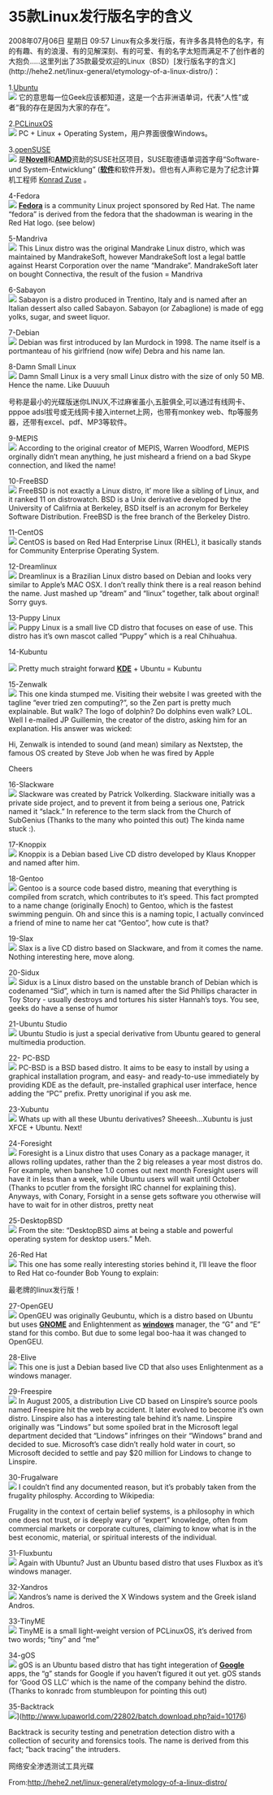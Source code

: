 <h1>35款Linux发行版名字的含义</h1>
2008年07月06日 星期日 09:57
Linux有众多发行版，有许多各具特色的名字，有的有趣、有的浪漫、有的见解深刻、有的可爱、有的名字太短而满足不了创作者的大抱负…..这里列出了35款最受欢迎的Linux（BSD）[发行版名字的含义](http://hehe2.net/linux-general/etymology-of-a-linux-distro/)：

1.[Ubuntu](http://www.ubuntu.com/)  
![](35Linuxfiles/22802_200804071717571.png)
它的意思每一位Geek应该都知道，这是一个古非洲语单词，代表“人性”或者“我的存在是因为大家的存在”。

2.[PCLinuxOS](http://www.pclinuxos.com/)  
![](35Linuxfiles/22802_200804071717572.png)
PC + Linux + Operating System，用户界面很像Windows。

3.[openSUSE](http://www.opensuse.org/)  
![](35Linuxfiles/22802_200804071717573.png)
是[**Novell**](file::;)和[**AMD**](file::;)资助的SUSE社区项目，SUSE取德语单词首字母“Software- und System-Entwicklung” ([**软件**](file::;)和软件开发)。但也有人声称它是为了纪念计算机工程师 [Konrad Zuse](http://en.wikipedia.org/wiki/Konrad_Zuse) 。

4-Fedora  
![](35Linuxfiles/22802_200804071717574.jpg)
[**Fedora**](file::;) is a community Linux project sponsored by Red Hat. The name “fedora” is derived from the fedora that the shadowman is wearing in the Red Hat logo. (see below)

5-Mandriva  
![](35Linuxfiles/22802_200804071717575.png)
This Linux distro was the original Mandrake Linux distro, which was maintained by MandrakeSoft, however MandrakeSoft lost a legal battle against Hearst Corporation over the name “Mandrake”. MandrakeSoft later on bought Connectiva, the result of the fusion = Mandriva

6-Sabayon  
![](35Linuxfiles/22802_200804071717576.png)
Sabayon is a distro produced in Trentino, Italy and is named after an Italian dessert also called Sabayon. Sabayon (or Zabaglione) is made of egg yolks, sugar, and sweet liquor.

7-Debian  
![](35Linuxfiles/22802_200804071717577.png)
Debian was first introduced by Ian Murdock in 1998. The name itself is a portmanteau of his girlfriend (now wife) Debra and his name Ian.

8-Damn Small Linux  
![](35Linuxfiles/22802_200804071717578.jpg)
Damn Small Linux is a very small Linux distro with the size of only 50 MB. Hence the name. Like Duuuuh

号称是最小的光碟版迷你LINUX,不过麻雀虽小,五脏俱全,可以通过有线网卡、pppoe adsl拔号或无线网卡接入internet上网，也带有monkey web、ftp等服务器，还带有excel、pdf、MP3等软件。

9-MEPIS  
![](35Linuxfiles/22802_200804071717579.png)
According to the original creator of MEPIS, Warren Woodford, MEPIS orginally didn’t mean anything, he just misheard a friend on a bad Skype connection, and liked the name!

10-FreeBSD  
![](35Linuxfiles/22802_2008040717175710.png)
FreeBSD is not exactly a Linux distro, it’ more like a sibling of Linux, and it ranked 11 on distrowatch. BSD is a Unix derivative developed by the University of Califrnia at Berkeley, BSD itself is an acronym for Berkeley Software Distribution. FreeBSD is the free branch of the Berkeley Distro.

11-CentOS  
![](35Linuxfiles/22802_2008040717175711.png)
CentOS is based on Red Had Enterprise Linux (RHEL), it basically stands for Community Enterprise Operating System.

12-Dreamlinux  
![](35Linuxfiles/22802_2008040717175712.png)
Dreamlinux is a Brazilian Linux distro based on Debian and looks very similar to Apple’s MAC OSX. I don’t really think there is a real reason behind the name. Just mashed up “dream” and “linux” together, talk about orginal! Sorry guys.

13-Puppy Linux  
![](35Linuxfiles/22802_2008040717175713.png)
Puppy Linux is a small live CD distro that focuses on ease of use. This distro has it’s own mascot called “Puppy” which is a real Chihuahua.

14-Kubuntu

![](35Linuxfiles/22802_2008040717175714.png)
Pretty much straight forward [**KDE**](file::;) \+ Ubuntu = Kubuntu

15-Zenwalk  
![](35Linuxfiles/22802_2008040717175715.png)
This one kinda stumped me. Visiting their website I was greeted with the tagline “ever tried zen computing?”, so the Zen part is pretty much explainable. But walk? The logo of dolphin? Do dolphins even walk? LOL. Well I e-mailed JP Guillemin, the creator of the distro, asking him for an explanation. His answer was wicked:

Hi, Zenwalk is intended to sound (and mean) similary as Nextstep, the famous OS created by Steve Job when he was fired by Apple

Cheers

16-Slackware  
![](35Linuxfiles/22802_2008040717175716.jpg)
Slackware was created by Patrick Volkerding. Slackware initially was a private side project, and to prevent it from being a serious one, Patrick named it “slack.” In reference to the term slack from the Church of SubGenius (Thanks to the many who pointed this out) The kinda name stuck :).

17-Knoppix  
![](35Linuxfiles/22802_2008040717175717.png)
Knoppix is a Debian based Live CD distro developed by Klaus Knopper and named after him.

18-Gentoo  
![](35Linuxfiles/22802_2008040717175718.png)
Gentoo is a source code based distro, meaning that everything is compiled from scratch, which contributes to it’s speed. This fact prompted to a name change (originally Enoch) to Gentoo, which is the fastest swimming penguin. Oh and since this is a naming topic, I actually convinced a friend of mine to name her cat “Gentoo”, how cute is that?

19-Slax  
![](35Linuxfiles/22802_2008040717175719.png)
Slax is a live CD distro based on Slackware, and from it comes the name. Nothing interesting here, move along.

20-Sidux  
![](35Linuxfiles/22802_2008040717175720.png)
Sidux is a Linux distro based on the unstable branch of Debian which is codenamed “Sid”, which in turn is named after the Sid Phillips character in Toy Story - usually destroys and tortures his sister Hannah’s toys. You see, geeks do have a sense of humor

21-Ubuntu Studio  
![](35Linuxfiles/22802_2008040717175721.png)
Ubuntu Studio is just a special derivative from Ubuntu geared to general multimedia production.

22- PC-BSD  
![](35Linuxfiles/22802_2008040717175722.png)
PC-BSD is a BSD based distro. It aims to be easy to install by using a graphical installation program, and easy- and ready-to-use immediately by providing KDE as the default, pre-installed graphical user interface, hence adding the “PC” prefix. Pretty unoriginal if you ask me.

23-Xubuntu  
![](35Linuxfiles/22802_2008040717175723.png)
Whats up with all these Ubuntu derivatives? Sheeesh…Xubuntu is just XFCE + Ubuntu. Next!

24-Foresight  
![](35Linuxfiles/22802_2008040717175724.jpg)
Foresight is a Linux distro that uses Conary as a package manager, it allows rolling updates, rather than the 2 big releases a year most distros do. For example, when banshee 1.0 comes out next month Foresight users will have it in less than a week, while Ubuntu users will wait until October (Thanks to pcutler from the forsight IRC channel for explaining this). Anyways, with Conary, Forsight in a sense gets software you otherwise will have to wait for in other distros, pretty neat

25-DesktopBSD  
![](35Linuxfiles/22802_2008040717175725.png)
From the site: “DesktopBSD aims at being a stable and powerful operating system for desktop users.” Meh.

26-Red Hat  
![](35Linuxfiles/22802_2008040717175726.png)
This one has some really interesting stories behind it, I’ll leave the floor to Red Hat co-founder Bob Young to explain:

最老牌的linux发行版！

27-OpenGEU  
![](35Linuxfiles/22802_2008040717175727.png)
OpenGEU was originally Geubuntu, which is a distro based on Ubuntu but uses [**GNOME**](file::;) and Enlightenment as [**windows**](file::;) manager, the “G” and “E” stand for this combo. But due to some legal boo-haa it was changed to OpenGEU.

28-Elive  
![](35Linuxfiles/22802_2008040717175728.png)
This one is just a Debian based live CD that also uses Enlightenment as a windows manager.

29-Freespire  
![](35Linuxfiles/22802_2008040717175729.png)
In August 2005, a distribution Live CD based on Linspire’s source pools named Freespire hit the web by accident. It later evolved to become it’s own distro. Linspire also has a interesting tale behind it’s name. Linspire originally was “Lindows” but some spoiled brat in the Microsoft legal department decided that “Lindows” infringes on their “Windows” brand and decided to sue. Microsoft’s case didn’t really hold water in court, so Microsoft decided to settle and pay $20 million for Lindows to change to Linspire.

30-Frugalware  
![](35Linuxfiles/22802_2008040717175730.png)
I couldn’t find any documented reason, but it’s probably taken from the frugality philosphy. According to Wikipedia:

Frugality in the context of certain belief systems, is a philosophy in which one does not trust, or is deeply wary of “expert” knowledge, often from commercial markets or corporate cultures, claiming to know what is in the best economic, material, or spiritual interests of the individual.

31-Fluxbuntu  
![](35Linuxfiles/22802_2008040717175731.png)
Again with Ubuntu? Just an Ubuntu based distro that uses Fluxbox as it’s windows manager.

32-Xandros  
![](35Linuxfiles/22802_2008040717175732.png)
Xandros’s name is derived the X Windows system and the Greek island Andros.

33-TinyME  
![](35Linuxfiles/22802_2008040717175733.png)
TinyME is a small light-weight version of PCLinuxOS, it’s derived from two words; “tiny” and “me”

34-gOS  
![](35Linuxfiles/22802_2008040717175734.jpg)
gOS is an Ubuntu based distro that has tight integeration of [**Google**](file::;) apps, the “g” stands for Google if you haven’t figured it out yet. gOS stands for ‘Good OS LLC’ which is the name of the company behind the distro. (Thanks to konradc from stumbleupon for pointing this out)

35-Backtrack  
![](35Linuxfiles/22802_2008040717175735.png)](http://www.lupaworld.com/22802/batch.download.php?aid=10176)

Backtrack is security testing and penetration detection distro with a collection of security and forensics tools. The name is derived from this fact; “back tracing” the intruders.

网络安全渗透测试工具光碟

From:http://hehe2.net/linux-general/etymology-of-a-linux-distro/